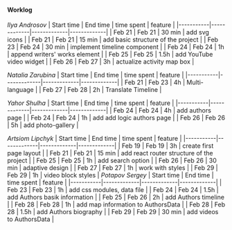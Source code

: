 #### Worklog

*Ilya Androsov*
| Start time  | End time | time spent | feature |
|-----------|-------------|-------------|-------------|
| Feb 21 | Feb 21 | 30 min | add svg icons |
| Feb 21 | Feb 21 | 15 min | add basic structure of the project |
| Feb 23 | Feb 24 | 30 min | implement timeline component |
| Feb 24 | Feb 24 | 1h | append writers' works element |
| Feb 25 | Feb 25 | 1.5h | add YouTube video widget |
| Feb 26 | Feb 27 | 3h | actualize activity map box |

*Natalia Zarubina*
| Start time  | End time | time spent | feature |
|-----------|-------------|-------------|-------------|
| Feb 21 | Feb 23 | 4h | Multi-language |
| Feb 27 | Feb 28 | 2h | Translate Timeline |

*Yahor Shulha*
| Start time  | End time | time spent | feature |
|-----------|-------------|-------------|-------------|
| Feb 24 | Feb 24 | 4h | add authors page |
| Feb 24 | Feb 24 | 1h | add add logic  authors page  |
| Feb 26 | Feb 26 | 5h | add photo-gallery |

*Artsiom Lipchyk*
| Start time  | End time | time spent | feature |
|-----------|-------------|-------------|-------------|
| Feb 19 | Feb 19 | 3h | create first page layout |
| Feb 21 | Feb 21 | 15 min | add react router structure of the project |
| Feb 25 | Feb 25 | 1h | add search option |
| Feb 26 | Feb 26 | 30 min | adaptive design |
| Feb 27 | Feb 27 | 1h | work with styles |
| Feb 29 | Feb 29 | 1h | video block styles |
*Potapov Sergey*
| Start time  | End time | time spent | feature |
|-----------|-------------|-------------|-------------|
| Feb 23 | Feb 23 | 1h | add css modules, data file |
| Feb 24 | Feb 24 | 1.5h | add Authors basik information |
| Feb 25 | Feb 26 | 2h | add Authors timeline |
| Feb 28 | Feb 28 | 1h | add map information to AuthorsData |
| Feb 28 | Feb 28 | 1.5h | add Authors biography |
| Feb 29 | Feb 29 | 30 min | add videos to AuthorsData |
